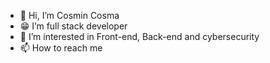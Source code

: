 - 👋 Hi, I’m Cosmin Cosma
- 😁 I’m full stack developer
- 👀 I’m interested in Front-end, Back-end and cybersecurity
- 📫 How to reach me 
